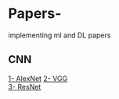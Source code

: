 # Papers-
implementing ml and DL papers 

## CNN
[1- AlexNet](https://github.com/omnia197/Papers-/tree/main/1)
[2- VGG](https://github.com/omnia197/Papers-/tree/main/2)  
[3- ResNet](https://github.com/omnia197/Papers-/tree/main/3)  
